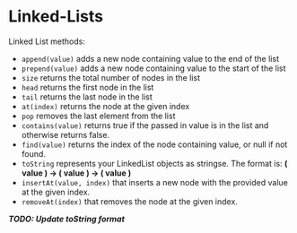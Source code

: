 # Linked-Lists
Linked List methods:
- `append(value)` adds a new node containing value to the end of the list
- `prepend(value)` adds a new node containing value to the start of the list
- `size` returns the total number of nodes in the list
- `head` returns the first node in the list
- `tail` returns the last node in the list
- `at(index)` returns the node at the given index
- `pop` removes the last element from the list
- `contains(value)` returns true if the passed in value is in the list and otherwise returns false.
- `find(value)` returns the index of the node containing value, or null if not found.
- `toString` represents your LinkedList objects as stringse. The format is: **( value ) -> ( value ) -> ( value )**
- `insertAt(value, index)` that inserts a new node with the provided value at the given index.
- `removeAt(index)` that removes the node at the given index.

***TODO: Update toString format***
